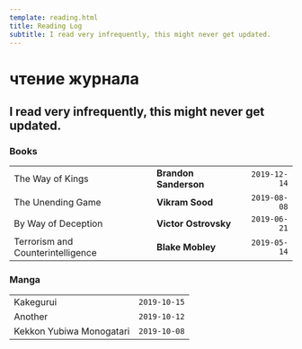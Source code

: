 ```yaml
---
template: reading.html
title: Reading Log
subtitle: I read very infrequently, this might never get updated.
---
```


# чтение журнала
## I read very infrequently, this might never get updated.

### Books

|      |        |         |
|:-----|:-------|--------:|
| The Way of Kings | **Brandon Sanderson** |`2019-12-14` |
| The Unending Game | **Vikram Sood** | `2019-08-08` |
| By Way of Deception | **Victor Ostrovsky** |`2019-06-21`|
| Terrorism and Counterintelligence | **Blake Mobley** |`2019-05-14` |

### Manga

|      |        |
|:-----|--------|
| Kakegurui | `2019-10-15` |
| Another | `2019-10-12` |
| Kekkon Yubiwa Monogatari | `2019-10-08` |

